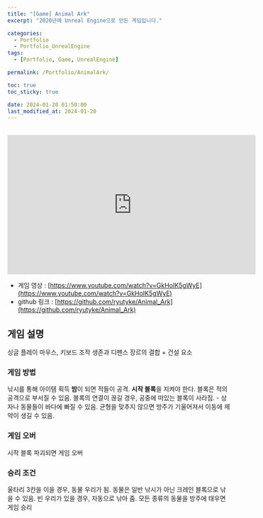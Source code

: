 ```yaml
---
title: "[Game] Animal Ark"
excerpt: "2020년에 Unreal Engine으로 만든 게임입니다."

categories:
  - Portfolio
  - Portfolio_UnrealEngine
tags:
  - [Portfolio, Game, UnrealEngine]

permalink: /Portfolio/AnimalArk/

toc: true
toc_sticky: true

date: 2024-01-20 01:50:00
last_modified_at: 2024-01-20
---
```

<br>

<!--
<div>
    <img src="/assets/images/thumbnail/animalark.png" alt="thumbnail" width="100%" min-width="700px" itemprop="image">
</div>
-->

<iframe width="560" height="315" src="https://www.youtube.com/embed/GkHoIK5gWyE?si=qGdIoDoJt4-CrECx" title="YouTube video player" frameborder="0" allow="accelerometer; autoplay; clipboard-write; encrypted-media; gyroscope; picture-in-picture; web-share" allowfullscreen></iframe>

- 게임 영상 : [https://www.youtube.com/watch?v=GkHoIK5gWyE](https://www.youtube.com/watch?v=GkHoIK5gWyE)
- github 링크 : [https://github.com/ryutyke/Animal_Ark](https://github.com/ryutyke/Animal_Ark)

## 게임 설명
싱글 플레이
마우스, 키보드 조작
생존과 디펜스 장르의 결합 + 건설 요소

### 게임 방법
낚시를 통해 아이템 획득
**밤**이 되면 적들이 공격. **시작 블록**을 지켜야 한다.
블록은 적의 공격으로 부서질 수 있음.
블록의 연결이 끊길 경우, 공중에 떠있는 블록이 사라짐. 
       - 상자나 동물들이 바다에 빠질 수 있음.
균형을 맞추지 않으면 방주가 기울어져서 이동에 제약이 생길 수 있음.

### 게임 오버
시작 블록 파괴되면 게임 오버

### 승리 조건
울타리 3칸을 이을 경우, 동물 우리가 됨.
동물은 일반 낚시가 아닌 크레인 블록으로 낚을 수 있음.
빈 우리가 있을 경우, 자동으로 낚아 줌.
모든 종류의 동물을 방주에 태우면 게임 승리